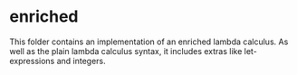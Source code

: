 # enriched

This folder contains an implementation of an enriched lambda calculus. As well as the plain lambda calculus syntax, it includes extras like let-expressions and integers.